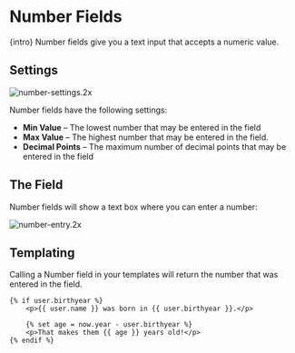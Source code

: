 # Number Fields

{intro} Number fields give you a text input that accepts a numeric value.

## Settings

![number-settings.2x](https://craftcmsassets.craftcdn.com/images/docs/field-types/number/number-settings.2x.png)

Number fields have the following settings:

- **Min Value** – The lowest number that may be entered in the field
- **Max Value** – The highest number that may be entered in the field.
- **Decimal Points** – The maximum number of decimal points that may be entered in the field

## The Field

Number fields will show a text box where you can enter a number:

![number-entry.2x](https://craftcmsassets.craftcdn.com/images/docs/field-types/number/number-entry.2x.png)

## Templating

Calling a Number field in your templates will return the number that was entered in the field.

```twig
{% if user.birthyear %}
    <p>{{ user.name }} was born in {{ user.birthyear }}.</p>

    {% set age = now.year - user.birthyear %}
    <p>That makes them {{ age }} years old!</p>
{% endif %}
```
